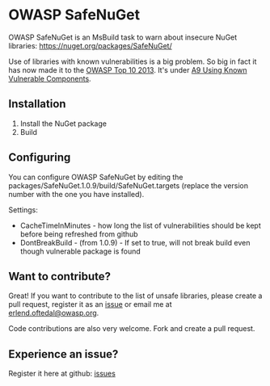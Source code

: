 OWASP SafeNuGet
===============
OWASP SafeNuGet is an MsBuild task to warn about insecure NuGet libraries:
https://nuget.org/packages/SafeNuGet/

Use of libraries with known vulnerabilities is a big problem. So big in fact it has now made it to the [OWASP Top 10 2013](https://www.owasp.org/index.php/Top_10#OWASP_Top_10_for_2013). It's under [A9 Using Known Vulnerable Components](https://www.owasp.org/index.php/Top_10_2013-A9-Using_Components_with_Known_Vulnerabilities).

Installation
------------
1. Install the NuGet package
2. Build

Configuring
-----------
You can configure OWASP SafeNuGet by editing the packages/SafeNuGet.1.0.9/build/SafeNuGet.targets (replace the version number with the one you have installed).

Settings:

* CacheTimeInMinutes - how long the list of vulnerabilities should be kept before being refreshed from github
* DontBreakBuild - (from 1.0.9) - If set to true, will not break build even though vulnerable package is found


Want to contribute?
-------------------
Great! If you want to contribute to the list of unsafe libraries, please create a pull request, register it as an [issue](https://github.com/OWASP/SafeNuGet/issues) or email me at erlend.oftedal@owasp.org.

Code contributions are also very welcome. Fork and create a pull request.

Experience an issue?
--------------------
Register it here at github: [issues](https://github.com/OWASP/SafeNuGet/issues)

